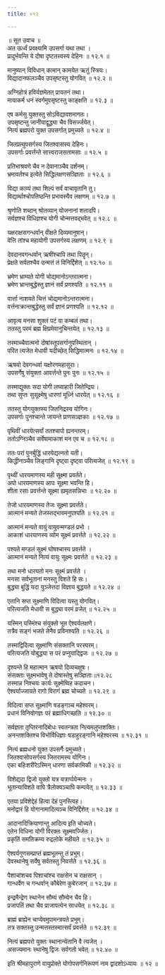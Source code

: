```yaml
---
title: ०१२

---
```

॥ सूत उवाच ॥  
अत ऊर्ध्वं प्रवक्ष्यामि उपसर्गा यथा तथा ।  
प्रादुर्भवन्ति ये दोषा दृष्टतत्त्वस्य देहिनः ॥ १२.१ ॥  

मानुष्यान् विविधान् कामान् कामयेत ऋतुं स्त्रियः।  
विद्यादानफलञ्चैव उपसृष्टस्तु योगवित् ॥ १२.२ ॥  

अग्निहोत्रं हविर्यज्ञमेतत् प्रायतनं तथा।  
मायाकर्म धनं स्वर्गमुपसृष्टस्तु काङ्क्षति ॥ १२.३ ॥  

एष कर्मसु युक्तस्तु सोऽविद्यावशमागतः।  
उपसृष्टन्तु जानीयाद्वुद्ध्या चैव विसर्ज्जयेत्।  
नित्यं ब्रह्मपरो युक्त उपसर्गात् प्रमुच्यते ॥ १२.४ ॥  

जितप्रत्युपसर्गस्य जितश्वासस्य देहिनः।  
उपसर्गाः प्रवर्त्तन्ते सात्त्वराजसतामसाः ॥ १२.५ ॥  

प्रतिभाश्रवणे चैव न देवानाञ्चैव दर्शनम्।  
भ्रमावर्तश्च इत्येते सिद्धिलक्षणसञ्ज्ञिताः ॥ १२.६ ॥  

विद्या काव्यं तथा शिल्पं सर्वं वाचावृतानि तु।  
विद्यार्थाश्चोपतिष्ठन्ति प्रभावस्यैव लक्षणम् ॥ १२.७ ॥  

श्रृणोति शब्दान् श्रोतव्यान् योजनानां शतादपि।  
सर्वज्ञश्च विधिज्ञश्च योगी चोन्मत्तवद्भवेत् ॥ १२.८ ॥  

यक्षराक्षसगन्धर्वान् वीक्षते दिव्यमानुषान्।  
वेत्ति तांश्च महायोगी उपसर्गस्य लक्षणम् ॥ १२.९ ॥  

देवदानवगन्धर्वान् ऋषींश्चापि तथा पितॄन्।  
प्रेक्षते सर्वतश्चैव उन्मत्तं तं विनिर्द्दिशेत् ॥ १२.१० ॥  

भ्रमेण भ्राम्यते योगी चोद्यमानोऽन्तरात्मना।  
भ्रमेण भ्रान्तबुद्धेस्तु ज्ञानं सर्वं प्रणश्यति ॥ १२.११ ॥  

वार्त्ता नाशयते चित्तं चोद्यमानोऽन्तरात्मना।  
वर्त्तनाक्रान्तबुद्धेस्तु सर्वं ज्ञानं प्रणश्यति ॥ १२.१२ ॥  

आवृत्य मनसा शुक्लं पटं वा कम्बलं तथा।  
ततस्तु परमं ब्रह्म क्षिप्रमेवानुचिन्तयेत् ॥ १२.१३ ॥  

तस्माच्चैवात्मनो दोषांस्तूपसर्गानुपस्थितान् ।  
परित त्यजेत मेधावी यदीच्छेत् सिद्धिमात्मनः ॥ १२.१४ ॥  

ऋषयो देवगन्धर्वा यक्षोरगमहासुराः।  
उपसर्गेषु संयुक्ता आवर्त्तन्ते पुनः पुनः ॥ १२.१५ ॥  

तस्माद्युक्तः सदा योगी लघ्वाहारी जितेन्द्रियः।  
तथा सुप्तः सुसूक्ष्मेषु धारणां मूर्ध्नि धारयेत् ॥ १२.१६ ॥  

ततस्तु योगयुक्तस्य जितनिद्रस्य योगिनः।  
उपसर्गाः पुनश्चान्ते जायन्ते प्राणसञ्ज्ञकाः ॥ १२.१७ ॥  

पृथिवीं धारयेत्सर्वां ततश्चापो ह्यनन्तरम्।  
ततोऽग्निञ्चैव सर्वेषामाकाशं मन एव च ॥ १२.१८ ॥  

ततः परां पुनर्बुद्धिं धारयेद्यत्नतो यती।  
किद्धीनाञ्चैव लिङ्गानि दृष्ट्वा दृष्ट्वा परित्यजेत् ॥ १२.१९ ॥  

पृथ्वीं धारयमाणस्य मही सूक्ष्मा प्रवर्तते।  
अपो धारयमाणस्य आपः सूक्ष्मा भवन्ति हि।  
शीता रसाः प्रवर्त्तन्ते सूक्ष्मा ह्यमृतसन्निभाः ॥ १२.२० ॥  

तेजो धारयमाणस्य तेजः सूक्ष्मा प्रवर्त्तते।  
आत्मानं मन्यते तेजस्तद्भावमनुपश्यति ॥ १२.२१ ॥  

आत्मानं मन्यते वायुं वायुवन्मण्डलं प्रभो ।  
आकाशं धारयाणस्य व्योम सूक्ष्मं प्रवर्त्तते ॥ १२.२२ ॥  

पश्यते मण्डलं सूक्ष्मं घोषश्चास्य प्रवर्त्तते ।  
आत्मानं मन्यते नित्यं वायुः सूक्ष्मः प्रवर्त्तते ॥ १२.२३ ॥  

तथा मनो धारयतो मनः सूक्ष्मं प्रवर्त्तते ।  
मनसा सर्वभूतानां मनस्तु विशते हि सः।  
बुद्ध्या बुद्धिं यदा युञ्जेत्तदा विज्ञाय बुद्धयते ॥ १२.२४ ॥  

एतानि सप्त सूक्ष्माणि विदित्वा यस्तु योगवित्।  
परित्यजति मेधावी स बुद्ध्या परमं व्रजेत् ॥ १२.२५ ॥  

यस्मिन् यस्मिंश्च संयुक्तो भूत ऐश्वर्यलक्षणे।  
तत्रैव सङ्गं भजते तेनैव प्रविनश्यति ॥ १२.२६ ॥  

तस्माद्विदित्वा सूक्ष्माणि संसक्तानि परस्परम्।  
परित्यजति योबुद्ध्या स परं प्रप्नुयाद्द्विजः ॥ १२.२७ ॥  

दृश्यन्ते हि महात्मान ऋषयो दिव्यचक्षुषः।  
संसक्ताः सूक्ष्मभावेषु ते दोषास्तेषु सञ्ज्ञिताः॥१२.२८  
तस्मान्न निश्चयः कार्यः सूक्ष्मेष्विह कदाचन।  
ऐश्वर्याज्जायते रागो विरागं ब्रह्म चोच्यते ॥ १२.२९ ॥  

विदित्वा सप्त सूक्ष्माणि षडङ्गञ्च महेश्वरम्।  
प्रधानं विनियोगज्ञः परं ब्रह्माधिगच्छति ॥ १२.३० ॥  

सर्वज्ञता तृप्तिरनादिबोधः स्वतन्त्रता नित्यमलुप्तशक्तिः।  
अनन्तशक्तिश्च विभोर्विधिज्ञाः षडाहुरङ्गानि महेश्वरस्य ॥ १२.३१ ॥  

नित्यं ब्रह्मधनो युक्त उपसर्गैः प्रमुच्यते।  
जितश्वासोपसर्गस्य जितरामस्य योगिनः।  
एका बहिःशरीरेऽस्मिन् धारणा सर्वकामिकी ॥ १२.३२ ॥  

विशेद्यदा द्विजो युक्तो यत्र यत्रार्प्पयेन्मनः ।  
भूतान्याविशते वापि त्रैलोक्यञ्चापि कम्पयेत् ॥ १२.३३ ॥  

एतया प्रविशेद्देहं हित्वा देहं पुनस्त्विह।  
मनोद्वारं हि योगानामादित्यञ्च विनिर्द्दिशेत् ॥ १२.३४ ॥  

आदानादिक्रियाणान्तु आदित्य इति चोच्यते।  
एतेन विधिना योगी विरक्तः सूक्ष्मवर्ज्जितः।  
प्रकृतिं समतिक्रम्य रुद्रलोके महीयते ॥ १२.३५ ॥  

ऐश्वर्यगुणसम्प्राप्तं ब्रह्मभूतन्तु तं प्रभुम्।  
देवस्थानेषु सर्वेषु सर्वतस्तु निवर्त्तते ॥ १२.३६ ॥  

पैशाचांशचव पिशाचांश्च राक्षसेन च राक्षसान् ।  
गान्धर्वेण च गन्धर्वान् कौबेरेण कुबेरजान् ॥ १२.३७ ॥  

इन्द्रमैन्द्रेण स्थानेन सौम्यं सौम्येन चैव हि।  
प्रजापतिं तथा चैव प्राजापत्येन साधयेत् ॥ १२.३८ ॥  

ब्राह्मं ब्राह्येन चाप्येवमुपामन्त्रयते प्रभुम्।  
तत्र सक्तस्तु उन्मत्तस्तस्मात्सर्वं प्रवर्त्तते ॥ १२.३९ ॥  

नित्यं ब्रह्मपरो युक्तः स्थानान्येतानि वै त्यजेत् ।  
असज्यमानः स्थानेषु द्विजः सर्वगतो भवेत् ॥ १२.४० ॥  

इति श्रीमहापुराणे वायुप्रोक्ते योगोपसर्गनिरूपणं नाम द्वादशोऽध्यायः ॥ १२ ॥
